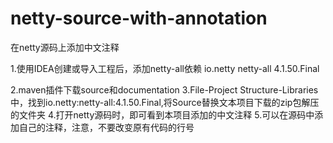 # netty-source-with-annotation
在netty源码上添加中文注释

1.使用IDEA创建或导入工程后，添加netty-all依赖
<dependency>
  <groupId>io.netty</groupId>
  <artifactId>netty-all</artifactId>
  <version>4.1.50.Final</version>
</dependency>

2.maven插件下载source和documentation
3.File-Project Structure-Libraries中，找到io.netty:netty-all:4.1.50.Final,将Source替换文本项目下载的zip包解压的文件夹
4.打开netty源码时，即可看到本项目添加的中文注释
5.可以在源码中添加自己的注释，注意，不要改变原有代码的行号
